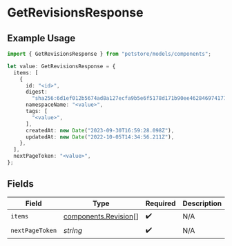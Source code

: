 # GetRevisionsResponse

## Example Usage

```typescript
import { GetRevisionsResponse } from "petstore/models/components";

let value: GetRevisionsResponse = {
  items: [
    {
      id: "<id>",
      digest:
        "sha256:6d1ef012b5674ad8a127ecfa9b5e6f5178d171b90ee462846974177fd9bdd39f",
      namespaceName: "<value>",
      tags: [
        "<value>",
      ],
      createdAt: new Date("2023-09-30T16:59:28.098Z"),
      updatedAt: new Date("2022-10-05T14:34:56.211Z"),
    },
  ],
  nextPageToken: "<value>",
};
```

## Fields

| Field                                                        | Type                                                         | Required                                                     | Description                                                  |
| ------------------------------------------------------------ | ------------------------------------------------------------ | ------------------------------------------------------------ | ------------------------------------------------------------ |
| `items`                                                      | [components.Revision](../../models/components/revision.md)[] | :heavy_check_mark:                                           | N/A                                                          |
| `nextPageToken`                                              | *string*                                                     | :heavy_check_mark:                                           | N/A                                                          |
